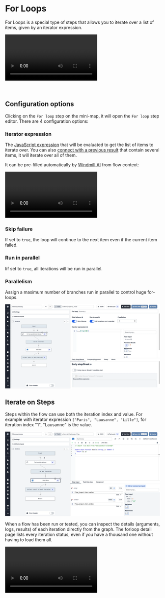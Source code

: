 # For Loops

For Loops is a special type of steps that allows you to iterate over a list of items, given by an iterator expression.

<video
    className="border-2 rounded-xl object-cover w-full h-full dark:border-gray-800"
    autoPlay
    loop
    controls
    id="main-video"
    src="/videos/flow-loop.mp4"
/>

<br/>

## Configuration options

Clicking on the `For loop` step on the mini-map, it will open the `For loop` step editor.
There are 4 configuration options:

### Iterator expression

The [JavaScript expression](https://developer.mozilla.org/en-US/docs/Web/JavaScript/Guide/Expressions_and_Operators) that will be evaluated to get the list of items to iterate over. You can also [connect with a previous result](./16_architecture.mdx) that contain several items, it will iterate over all of them.

It can be pre-filled automatically by [Windmill AI](../core_concepts/22_ai_generation/index.mdx) from flow context:

<video
className="border-2 rounded-xl object-cover w-full h-full dark:border-gray-800"
controls
src="/videos/iterator_prefill.mp4"
/>

### Skip failure

If set to `true`, the loop will continue to the next item even if the current item failed.

### Run in parallel

Iif set to `true`, all iterations will be run in parallel.

### Parallelism

Assign a maximum number of branches run in parallel to control huge for-loops.

![For loop step](../assets/flows/flow_for_loop.png.webp "For loop step")

## Iterate on Steps

Steps within the flow can use both the iteration index and value. For example with iterator expression `["Paris", "Lausanne", "Lille"]`, for iteration index "1", "Lausanne" is the value.

![Iter value & index](../assets/flows/iter_value_index.png.webp "Iter value & index")

When a flow has been run or tested, you can inspect the details (arguments, logs, results) of each iteration directly from the graph. The forloop detail page lists every iteration status, even if you have a thousand one without having to load them all.

<video
className="border-2 rounded-xl object-cover w-full h-full dark:border-gray-800"
controls
src="/videos/inspect_iteration.mp4"
/>